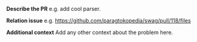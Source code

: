 **Describe the PR**
e.g. add cool parser.

**Relation issue**
e.g. https://github.com/paragtokopedia/swag/pull/118/files

**Additional context**
Add any other context about the problem here.
